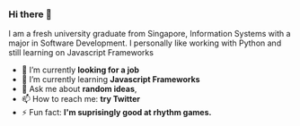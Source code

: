 ### Hi there 👋
I am a fresh university graduate from Singapore, Information Systems with a major in Software Development.
I personally like working with Python and still learning on Javascript Frameworks

- 🔭 I’m currently **looking for a job**
- 🌱 I’m currently learning **Javascript Frameworks**
- 💬 Ask me about **random ideas**, 
- 📫 How to reach me: **try Twitter** 
- ⚡ Fun fact: **I'm suprisingly good at rhythm games.**
